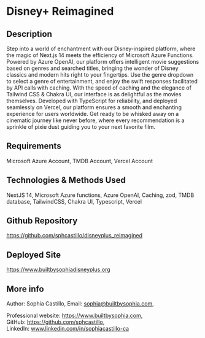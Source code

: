 # Disney+ Reimagined

## Description

Step into a world of enchantment with our Disney-inspired platform, where the magic of Next.js 14 meets the efficiency of Microsoft Azure Functions. Powered by Azure OpenAI, our platform offers intelligent movie suggestions based on genres and searched titles, bringing the wonder of Disney classics and modern hits right to your fingertips. Use the genre dropdown to select a genre of entertainment, and enjoy the swift responses facilitated by API calls with caching. With the speed of caching and the elegance of Tailwind CSS & Chakra UI, our interface is as delightful as the movies themselves. Developed with TypeScript for reliability, and deployed seamlessly on Vercel, our platform ensures a smooth and enchanting experience for users worldwide. Get ready to be whisked away on a cinematic journey like never before, where every recommendation is a sprinkle of pixie dust guiding you to your next favorite film.

## Requirements

Microsoft Azure Account, TMDB Account, Vercel Account

## Technologies & Methods Used

NextJS 14, Microsoft Azure functions, Azure OpenAI, Caching, zod, TMDB database, TailwindCSS, Chakra UI, Typescript, Vercel

## Github Repository

https://github.com/sphcastillo/disneyplus_reimagined

## Deployed Site

https://www.builtbysophiadisneyplus.org

## More info

Author: Sophia Castillo,
Email: sophia@builtbysophia.com,

Professional website: https://www.builtbysophia.com,
GitHub: https://github.com/sphcastillo,
LinkedIn: www.linkedin.com/in/sophiacastillo-ca